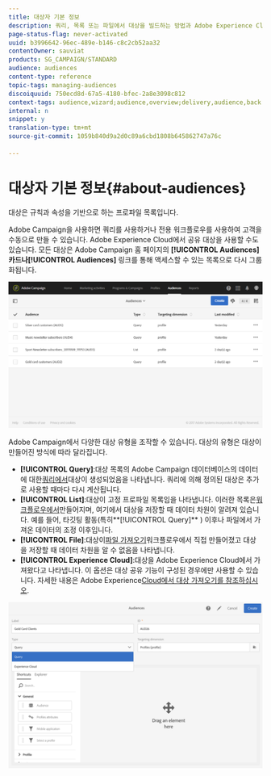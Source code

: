 ```yaml
---
title: 대상자 기본 정보
description: 쿼리, 목록 또는 파일에서 대상을 빌드하는 방법과 Adobe Experience Cloud에서 대상을 가져오는 방법을 알아봅니다.
page-status-flag: never-activated
uuid: b3996642-96ec-489e-b146-c8c2cb52aa32
contentOwner: sauviat
products: SG_CAMPAIGN/STANDARD
audience: audiences
content-type: reference
topic-tags: managing-audiences
discoiquuid: 750ecd8d-67a5-4180-bfec-2a8e3098c812
context-tags: audience,wizard;audience,overview;delivery,audience,back
internal: n
snippet: y
translation-type: tm+mt
source-git-commit: 1059b840d9a2d0c89a6cbd1808b645862747a76c

---
```



# 대상자 기본 정보{#about-audiences}

대상은 규칙과 속성을 기반으로 하는 프로파일 목록입니다.

Adobe Campaign을 사용하면 쿼리를 사용하거나 전용 워크플로우를 사용하여 고객을 수동으로 만들 수 있습니다. Adobe Experience Cloud에서 공유 대상을 사용할 수도 있습니다. 모든 대상은 Adobe Campaign 홈 페이지의 **[!UICONTROL Audiences]**카드나**[!UICONTROL Audiences]** 링크를 통해 액세스할 수 있는 목록으로 다시 그룹화됩니다.

![](assets/audience_1.png)

Adobe Campaign에서 다양한 대상 유형을 조작할 수 있습니다. 대상의 유형은 대상이 만들어진 방식에 따라 달라집니다.

* **[!UICONTROL Query]**:대상 목록의 Adobe Campaign 데이터베이스의 데이터에 대한[쿼리에서](../../automating/using/editing-queries.md#about-query-editor)대상이 생성되었음을 나타냅니다. 쿼리에 의해 정의된 대상은 추가로 사용할 때마다 다시 계산됩니다.
* **[!UICONTROL List]**:대상이 고정 프로파일 목록임을 나타냅니다. 이러한 목록은[워크플로우에서](../../automating/using/discovering-workflows.md)만들어지며, 여기에서 대상을 저장할 때 데이터 차원이 알려져 있습니다. 예를 들어, 타깃팅 활동(특히**[!UICONTROL Query]** ) 이후나 파일에서 가져온 데이터의 조정 이후입니다.
* **[!UICONTROL File]**:대상이[파일 가져오기](../../automating/using/load-file.md)워크플로우에서 직접 만들어졌고 대상을 저장할 때 데이터 차원을 알 수 없음을 나타냅니다.
* **[!UICONTROL Experience Cloud]**:대상을 Adobe Experience Cloud에서 가져왔다고 나타냅니다. 이 옵션은 대상 공유 기능이 구성된 경우에만 사용할 수 있습니다. 자세한 내용은 Adobe Experience[Cloud에서 대상 가져오기를 참조하십시오](../../integrating/using/sharing-audiences-with-audience-manager-or-people-core-service.md#importing-an-audience).

![](assets/audience_type_selection.png)

